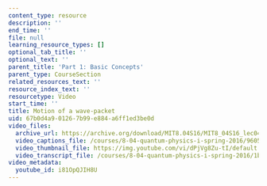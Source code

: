 ```yaml
---
content_type: resource
description: ''
end_time: ''
file: null
learning_resource_types: []
optional_tab_title: ''
optional_text: ''
parent_title: 'Part 1: Basic Concepts'
parent_type: CourseSection
related_resources_text: ''
resource_index_text: ''
resourcetype: Video
start_time: ''
title: Motion of a wave-packet
uid: 67b0d4a9-0126-7b99-e884-a6ff1ed3be0d
video_files:
  archive_url: https://archive.org/download/MIT8.04S16/MIT8_04S16_lec04_s5_300k.mp4
  video_captions_file: /courses/8-04-quantum-physics-i-spring-2016/9605678a411f50eebc47ffe63c194ab1_i81OpQJIH8U.vtt
  video_thumbnail_file: https://img.youtube.com/vi/dPjVg8Zu-tI/default.jpg
  video_transcript_file: /courses/8-04-quantum-physics-i-spring-2016/1b51cd232db72354d19224ab19fe2ddf_i81OpQJIH8U.pdf
video_metadata:
  youtube_id: i81OpQJIH8U
---
```

